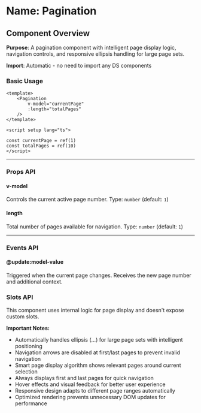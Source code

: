 # Name: Pagination
## Component Overview

**Purpose**: A pagination component with intelligent page display logic, navigation controls, and responsive ellipsis handling for large page sets.

**Import**: Automatic - no need to import any DS components

### Basic Usage

```vue
<template>
    <Pagination 
        v-model="currentPage"
        :length="totalPages"
    />
</template>

<script setup lang="ts">

const currentPage = ref(1)
const totalPages = ref(10)
</script>
```

---

### Props API

#### v-model
Controls the current active page number. Type: `number` (default: `1`)

#### length
Total number of pages available for navigation. Type: `number` (default: `1`)

---

### Events API

#### @update:model-value
Triggered when the current page changes. Receives the new page number and additional context.

### Slots API

This component uses internal logic for page display and doesn't expose custom slots.

**Important Notes:**
- Automatically handles ellipsis (...) for large page sets with intelligent positioning
- Navigation arrows are disabled at first/last pages to prevent invalid navigation
- Smart page display algorithm shows relevant pages around current selection
- Always displays first and last pages for quick navigation
- Hover effects and visual feedback for better user experience
- Responsive design adapts to different page ranges automatically
- Optimized rendering prevents unnecessary DOM updates for performance